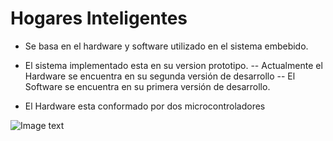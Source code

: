 ﻿# Hogares Inteligentes
- Se basa en el hardware y software utilizado en el sistema embebido.
- El sistema implementado esta en su version prototipo.
-- Actualmente el Hardware se encuentra en su segunda versión de desarrollo
-- El Software se encuentra en su primera versión de desarrollo.

- El Hardware esta conformado por dos microcontroladores

![Image text](https://github.com/zzuljs/CppLearning/blob/master/CppLearning/raw/master/Itachi.jpg)

